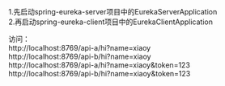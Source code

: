 1.先启动spring-eureka-server项目中的EurekaServerApplication <br>
2.再启动spring-eureka-client项目中的EurekaClientApplication <br>

访问： <br>
http://localhost:8769/api-a/hi?name=xiaoy <br>
http://localhost:8769/api-b/hi?name=xiaoy <br>
http://localhost:8769/api-a/hi?name=xiaoy&token=123 <br>
http://localhost:8769/api-b/hi?name=xiaoy&token=123 <br>
